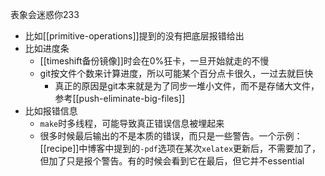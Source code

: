 表象会迷惑你233
- 比如[[primitive-operations]]提到的没有把底层报错给出
- 比如进度条
  - [[timeshift备份镜像]]时会在0%狂卡，一旦开始就走的不慢
  - git按文件个数来计算进度，所以可能某个百分点卡很久，一过去就巨快
    - 真正的原因是git本来就是为了同步一堆小文件，而不是存储大文件，参考[[push-eliminate-big-files]]
- 比如报错信息
  - `make`时多线程，可能导致真正错误信息被埋起来
  - 很多时候最后输出的不是本质的错误，而只是一些警告。一个示例：[[recipe]]中博客中提到的`-pdf`选项在某次`xelatex`更新后，不需要加了，但加了只是报个警告。有的时候会看到它在最后，但它并不essential